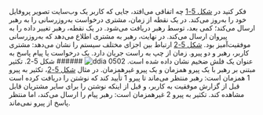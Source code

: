 فکر کنید در [شکل 5-1](#fig_replication_leader_follower) چه اتفاقی می‌افتد، جایی که کاربر یک وب‌سایت
تصویر پروفایل خود را به‌روز می‌کند. در یک نقطه از زمان، مشتری درخواست به‌روزرسانی را به رهبر ارسال می‌کند؛
کمی بعد، توسط رهبر دریافت می‌شود. در یک نقطه، رهبر تغییر داده را
به پیروان ارسال می‌کند. در نهایت، رهبر به مشتری اطلاع می‌دهد که به‌روزرسانی موفقیت‌آمیز بود. [شکل 5-2](#fig_replication_sync_replication) ارتباط بین اجزای مختلف
سیستم را نشان می‌دهد: مشتری کاربر، رهبر و دو پیرو. زمان از چپ به راست جریان دارد. یک درخواست
یا پیام پاسخ به عنوان یک فلش ضخیم نشان داده شده است. ![ddia 0502](assets/ddia_0502.png) ###### شکل 5-2. تکثیر مبتنی بر رهبر با یک پیرو همزمان و یک پیرو غیرهمزمان. 
در مثال [شکل 5-2](#fig_replication_sync_replication)، تکثیر به پیرو 1
همزمان است: رهبر منتظر می‌ماند تا پیرو 1 تأیید کند که نوشتن را دریافت کرده است قبل از
گزارش موفقیت به کاربر، و قبل از اینکه نوشتن را برای سایر مشتریان قابل مشاهده کند. تکثیر
به پیرو 2 غیرهمزمان است: رهبر پیام را ارسال می‌کند، اما منتظر پاسخ از
پیرو نمی‌ماند.